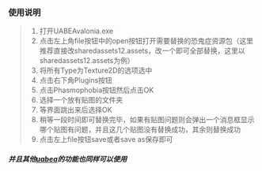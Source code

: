 ### 使用说明
> 1. 打开UABEAvalonia.exe
> 2. 点击左上角file按钮中的open按钮打开需要替换的恐鬼症资源包（这里推荐直接改sharedassets12.assets，改一个即可全部替换，这里以sharedassets12.assets为例）
> 3. 将所有Type为Texture2D的选项选中
> 4. 点击右下角Plugins按钮
> 5. 点击Phasmophobia按钮然后点击OK
> 6. 选择一个放有贴图的文件夹
> 7. 等界面跳出来后选择OK
> 8. 稍等一段时间即可替换完毕，如果有贴图问题则会弹出一个消息框显示哪个贴图有问题，并且这几个贴图没有替换成功，其余则替换成功
> 9. 点击左上file按钮save或者save as保存即可
#### *并且其他[uabea](https://github.com/nesrak1/UABEA)的功能也同样可以使用*
